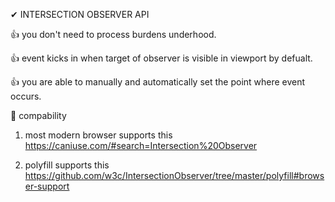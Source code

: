 
✔ INTERSECTION OBSERVER API


👍 you don't need to process burdens underhood.

👍 event kicks in when target of observer is visible in viewport by defualt.

👍 you are able to manually and automatically set the point where event occurs.




🤞 compability

1. most modern browser supports this
https://caniuse.com/#search=Intersection%20Observer

2. polyfill supports this
https://github.com/w3c/IntersectionObserver/tree/master/polyfill#browser-support
